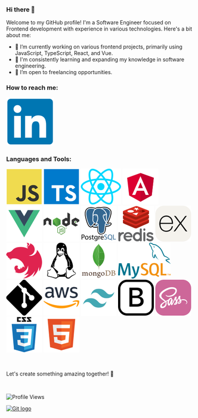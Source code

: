### Hi there 👋

Welcome to my GitHub profile! I'm a Software Engineer focused on Frontend development with experience in various technologies. Here's a bit about me:

- 🔭 I’m currently working on various frontend projects, primarily using JavaScript, TypeScript, React, and Vue.
- 🌱 I'm consistently learning and expanding my knowledge in software engineering.
- 💼 I’m open to freelancing opportunities.

### How to reach me:
[![Linkedin logo](./icons/LinkedIn.svg)](https://www.linkedin.com/in/renis-brari/)

### Languages and Tools:
[![JavaScript logo](./icons/JavaScript.svg)](https://developer.mozilla.org/en-US/docs/Web/JavaScript)
[![TypeScript logo](./icons/TypeScript.svg)](https://www.typescriptlang.org/)
[![React logo](./icons/React.svg)](https://reactjs.org/)
[![Angular logo](./icons/Angular.svg)](https://angular.io/)
[![Vue logo](./icons/Vue.svg)](https://vuejs.org/)
[![Node.js logo](./icons/NodeJS.svg)](https://nodejs.org/en/)
[![PostgreSQL logo](./icons/PostgreSQL.svg)](https://www.postgresql.org/)
[![Redis logo](./icons/Redis.svg)](https://redis.io/)
[![Express.js logo](./icons/ExpressJS.svg)](https://expressjs.com/)
[![Nest.js logo](./icons/NestJS.svg)](https://nestjs.com/)
[![Linux logo](./icons/Linux.svg)](https://www.kernel.org/)
[![MongoDB logo](./icons/MongoDB.svg)](https://www.mongodb.com/)
[![MySQL logo](./icons/MySQL.svg)](https://www.mysql.com/)
[![Git logo](./icons/Git.svg)](https://git-scm.com/)
[![AWS logo](./icons/AWS.svg)](https://aws.amazon.com/)
[![Tailwind logo](./icons/Tailwind.svg)](https://tailwindcss.com/)
[![Bootstrap logo](./icons/Bootstrap.svg)](https://getbootstrap.com/)
[![Sass logo](./icons/Sass.svg)](https://sass-lang.com/)
[![Css logo](./icons/Css.svg)](https://developer.mozilla.org/en-US/docs/Web/CSS)
[![Html logo](./icons/Html.svg)](https://developer.mozilla.org/en-US/docs/Web/HTML)


&nbsp;

Let's create something amazing together! 🚀

&nbsp;

![Profile Views](https://komarev.com/ghpvc/?username=rbrari&label=Profile%20views&color=0e75b6&style=for-the-badge)  


[<img src="https://api.daily.dev/devcards/v2/UipxFkc3aG0eds2PFvtEa.png?type=default&r=vhm" alt="Git logo" width="300px">](https://app.daily.dev/rbrari)